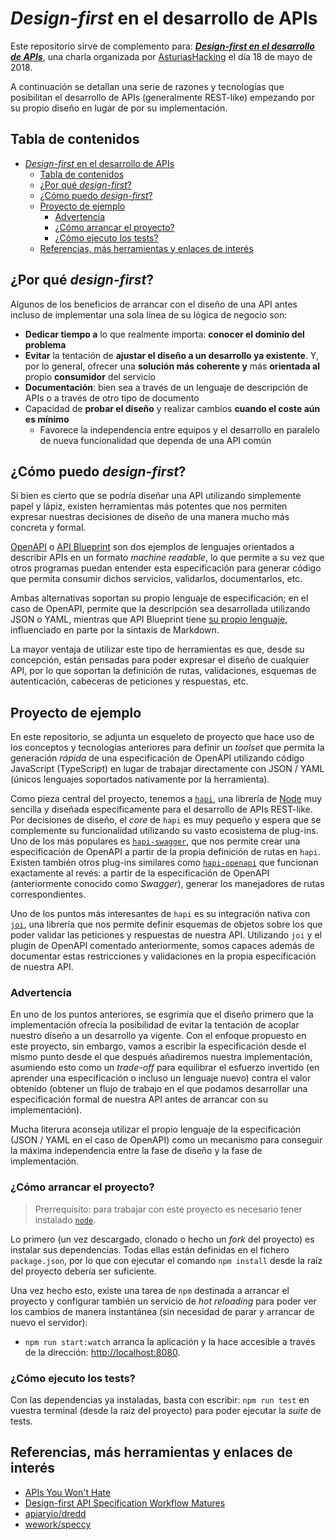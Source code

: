 # _Design-first_ en el desarrollo de APIs

Este repositorio sirve de complemento para: [**_Design-first en el desarrollo de APIs_**](https://www.meetup.com/AsturiasHacking/events/249100549/), una charla organizada por [AsturiasHacking](http://asturiashacking.org) el día 18 de mayo de 2018.

A continuación se detallan una serie de razones y tecnologías que posibilitan el desarrollo de APIs (generalmente REST-like) empezando por su propio diseño en lugar de por su implementación.

## Tabla de contenidos

<!-- TOC -->

- [_Design-first_ en el desarrollo de APIs](#_design-first_-en-el-desarrollo-de-apis)
  - [Tabla de contenidos](#tabla-de-contenidos)
  - [¿Por qué _design-first_?](#¿por-qué-_design-first_)
  - [¿Cómo puedo _design-first_?](#¿cómo-puedo-_design-first_)
  - [Proyecto de ejemplo](#proyecto-de-ejemplo)
    - [Advertencia](#advertencia)
    - [¿Cómo arrancar el proyecto?](#¿cómo-arrancar-el-proyecto)
    - [¿Cómo ejecuto los tests?](#¿cómo-ejecuto-los-tests)
  - [Referencias, más herramientas y enlaces de interés](#referencias-más-herramientas-y-enlaces-de-interés)

<!-- /TOC -->

## ¿Por qué _design-first_?

Algunos de los beneficios de arrancar con el diseño de una API antes incluso de implementar una sola línea de su lógica de negocio son:

- **Dedicar tiempo a** lo que realmente importa: **conocer el dominio del problema**
- **Evitar** la tentación de **ajustar el diseño a un desarrollo ya existente**. Y, por lo general, ofrecer una **solución más coherente y** más **orientada al** propio **consumidor** del servicio
- **Documentación**: bien sea a través de un lenguaje de descripción de APIs o a través de otro tipo de documento
- Capacidad de **probar el diseño** y realizar cambios **cuando el coste aún es mínimo**
  - Favorece la independencia entre equipos y el desarrollo en paralelo de nueva funcionalidad que dependa de una API común

## ¿Cómo puedo _design-first_?

Si bien es cierto que se podría diseñar una API utilizando simplemente papel y lápiz, existen herramientas más potentes que nos permiten expresar nuestras decisiones de diseño de una manera mucho más concreta y formal.

[OpenAPI](https://www.openapis.org/) o [API Blueprint](https://apiblueprint.org/) son dos ejemplos de lenguajes orientados a describir APIs en un formato _machine readable_, lo que permite a su vez que otros programas puedan entender esta especificación para generar código que permita consumir dichos servicios, validarlos, documentarlos, etc.

Ambas alternativas soportan su propio lenguaje de especificación; en el caso de OpenAPI, permite que la descripción sea desarrollada utilizando JSON o YAML, mientras que API Blueprint tiene [su propio lenguaje](https://github.com/apiaryio/api-blueprint/blob/master/API%20Blueprint%20Specification.md), influenciado en parte por la sintaxis de Markdown.

La mayor ventaja de utilizar este tipo de herramientas es que, desde su concepción, están pensadas para poder expresar el diseño de cualquier API, por lo que soportan la definición de rutas, validaciones, esquemas de autenticación, cabeceras de peticiones y respuestas, etc.

## Proyecto de ejemplo

En este repositorio, se adjunta un esqueleto de proyecto que hace uso de los conceptos y tecnologías anteriores para definir un _toolset_ que permita la generación _rápida_ de una especificación de OpenAPI utilizando código JavaScript (TypeScript) en lugar de trabajar directamente con JSON / YAML (únicos lenguajes soportados nativamente por la herramienta).

Como pieza central del proyecto, tenemos a [`hapi`](https://hapijs.com), una librería de [Node](https://nodejs.org/en/) muy sencilla y diseñada específicamente para el desarrollo de APIs REST-like. Por decisiones de diseño, el _core_ de `hapi` es muy pequeño y espera que se complemente su funcionalidad utilizando su vasto ecosistema de plug-ins. Uno de los más populares es [`hapi-swagger`](https://github.com/glennjones/hapi-swagger), que nos permite crear una especificación de OpenAPI a partir de la propia definición de rutas en `hapi`. Existen también otros plug-ins similares como [`hapi-openapi`](https://github.com/krakenjs/hapi-openapi) que funcionan exactamente al revés: a partir de la especificación de OpenAPI (anteriormente conocido como _Swagger_), generar los manejadores de rutas correspondientes.

Uno de los puntos más interesantes de `hapi` es su integración nativa con [`joi`](https://github.com/hapijs/joi), una librería que nos permite definir esquemas de objetos sobre los que poder validar las peticiones y respuestas de nuestra API. Utilizando `joi` y el plugin de OpenAPI comentado anteriormente, somos capaces además de documentar estas restricciones y validaciones en la propia especificación de nuestra API.

### Advertencia

En uno de los puntos anteriores, se esgrimía que el diseño primero que la implementación ofrecía la posibilidad de evitar la tentación de acoplar nuestro diseño a un desarrollo ya vigente. Con el enfoque propuesto en este proyecto, sin embargo, vamos a escribir la especificación desde el mismo punto desde el que después añadiremos nuestra implementación, asumiendo esto como un _trade-off_ para equilibrar el esfuerzo invertido (en aprender una especificación o incluso un lenguaje nuevo) contra el valor obtenido (obtener un flujo de trabajo en el que podamos desarrollar una especificación formal de nuestra API antes de arrancar con su implementación).

Mucha literura aconseja utilizar el propio lenguaje de la especificación (JSON / YAML en el caso de OpenAPI) como un mecanismo para conseguir la máxima independencia entre la fase de diseño y la fase de implementación.

### ¿Cómo arrancar el proyecto?

> Prerrequisito: para trabajar con este proyecto es necesario tener instalado [`node`](https://nodejs.org/en/download/package-manager/).

Lo primero (un vez descargado, clonado o hecho un _fork_ del proyecto) es instalar sus dependencias. Todas ellas están definidas en el fichero `package.json`, por lo que con ejecutar el comando `npm install` desde la raíz del proyecto debería ser suficiente.

Una vez hecho esto, existe una tarea de `npm` destinada a arrancar el proyecto y configurar también un servicio de _hot reloading_ para poder ver los cambios de manera instantánea (sin necesidad de parar y arrancar de nuevo el servidor):

- `npm run start:watch` arranca la aplicación y la hace accesible a través de la dirección: <http://localhost:8080>.

### ¿Cómo ejecuto los tests?

Con las dependencias ya instaladas, basta con escribir: `npm run test` en vuestra terminal (desde la raíz del proyecto) para poder ejecutar la _suite_ de tests.

## Referencias, más herramientas y enlaces de interés

- [APIs You Won't Hate](https://apisyouwonthate.com/)
- [Design-first API Specification Workflow Matures](https://philsturgeon.uk/api/2018/03/01/api-specification-workflow-matures/)
- [apiaryio/dredd](https://github.com/apiaryio/dredd)
- [wework/speccy](https://github.com/wework/speccy)
